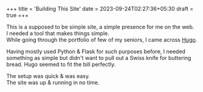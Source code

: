 +++
title = 'Building This Site'
date = 2023-09-24T02:27:36+05:30
draft = true
+++

This is a supposed to be simple site, a simple presence for me on the web.  
I needed a tool that makes things simple.  
While going through the portfolio of few of my seniors, I came across [Hugo](https://gohugo.io).  

Having mostly used Python & Flask for such purposes before, I needed something as simple but didn't want to pull out a Swiss knife for buttering bread.
Hugo seemed to fit the bill perfectly.

The setup was quick & was easy.  
The site was up & running in no time.